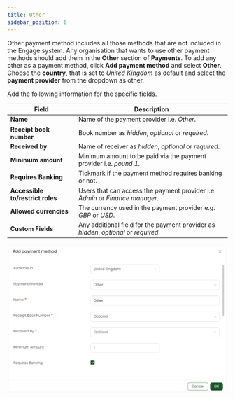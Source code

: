```yaml
---
title: Other
sidebar_position: 6 
---
```


Other payment method includes all those methods that are not included in the Engage system. Any organisation that wants to use other payment methods should add them in the **Other** section of **Payments**. To add any other as a payment method, click **Add payment method** and select **Other**. Choose the **country**, that is set to *United Kingdom* as default and select the **payment provider** from the dropdown as other.

Add the following information for the specific fields.

| Field | Description |
| ----- | ----------- |
| **Name** | Name of the payment provider i.e. *Other*. | 
| **Receipt book number** | Book number as *hidden*, *optional* or *required*. |
| **Received by** | Name of receiver as *hidden*, *optional* or *required*. |
| **Minimum amount** | Minimum amount to be paid via the payment provider i.e. *pound 1*. |
| **Requires Banking** | Tickmark if the payment method requires banking or not. |
| **Accessible to/restrict roles** | Users that can access the payment provider i.e. *Admin* or *Finance manager*. |
| **Allowed currencies** | The currency used in the payment provider e.g. *GBP* or *USD*.  |
| **Custom Fields** | Any additional field for the payment provider as *hidden*, *optional* or *required*.  |

![Other Payment method](./other.png)
